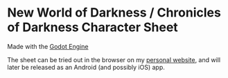 # New World of Darkness / Chronicles of Darkness Character Sheet

Made with the [Godot Engine](godotengine.org)

The sheet can be tried out in the browser on my [personal website](https://mstfacmly.com/nWoDSheet/nWoD%20Character%20Sheet.html), and will later be released as an Android (and possibly iOS) app.
